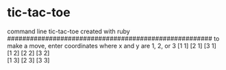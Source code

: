 # tic-tac-toe
command line tic-tac-toe created with ruby
######################################################
to make a move, enter coordinates 
where x and y are 1, 2, or 3
[1 1]          [2 1]       [3 1]  
[1 2]          [2 2]       [3 2]  
[1 3]          [2 3]       [3 3]  
